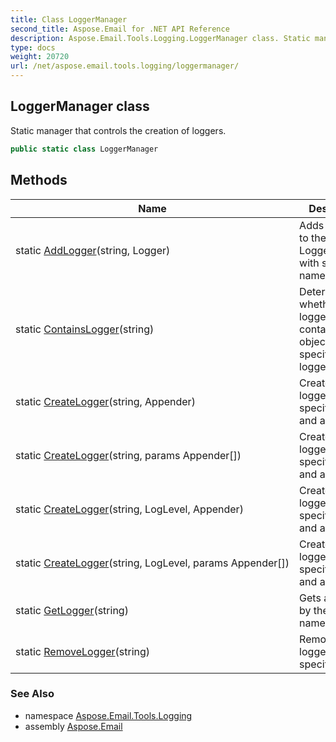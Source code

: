 ```yaml
---
title: Class LoggerManager
second_title: Aspose.Email for .NET API Reference
description: Aspose.Email.Tools.Logging.LoggerManager class. Static manager that controls the creation of loggers
type: docs
weight: 20720
url: /net/aspose.email.tools.logging/loggermanager/
---
```

## LoggerManager class

Static manager that controls the creation of loggers.

```csharp
public static class LoggerManager
```

## Methods

| Name | Description |
| --- | --- |
| static [AddLogger](../../aspose.email.tools.logging/loggermanager/addlogger/)(string, Logger) | Adds a logger to the LoggerManager with specified name. |
| static [ContainsLogger](../../aspose.email.tools.logging/loggermanager/containslogger/)(string) | Determines whether the logger cache contains an object with the specified logger name. |
| static [CreateLogger](../../aspose.email.tools.logging/loggermanager/createlogger/#createlogger)(string, Appender) | Creates a logger with specified name and appender. |
| static [CreateLogger](../../aspose.email.tools.logging/loggermanager/createlogger/#createlogger_1)(string, params Appender[]) | Creates a logger with specified name and appender. |
| static [CreateLogger](../../aspose.email.tools.logging/loggermanager/createlogger/#createlogger_2)(string, LogLevel, Appender) | Creates a logger with specified name and appender. |
| static [CreateLogger](../../aspose.email.tools.logging/loggermanager/createlogger/#createlogger_3)(string, LogLevel, params Appender[]) | Creates a logger with specified name and appender. |
| static [GetLogger](../../aspose.email.tools.logging/loggermanager/getlogger/)(string) | Gets a logger by the specified name. |
| static [RemoveLogger](../../aspose.email.tools.logging/loggermanager/removelogger/)(string) | Removes a logger with the specified name. |

### See Also

* namespace [Aspose.Email.Tools.Logging](../../aspose.email.tools.logging/)
* assembly [Aspose.Email](../../)


